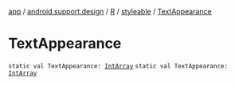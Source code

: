 [app](../../../index.md) / [android.support.design](../../index.md) / [R](../index.md) / [styleable](index.md) / [TextAppearance](.)

# TextAppearance

`static val TextAppearance: `[`IntArray`](https://kotlinlang.org/api/latest/jvm/stdlib/kotlin/-int-array/index.html)
`static val TextAppearance: `[`IntArray`](https://kotlinlang.org/api/latest/jvm/stdlib/kotlin/-int-array/index.html)
